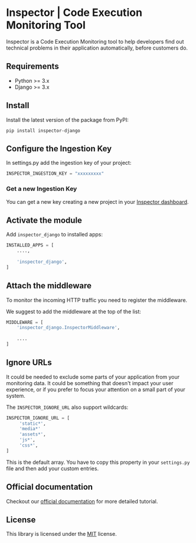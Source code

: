 # Inspector | Code Execution Monitoring Tool

Inspector is a Code Execution Monitoring tool to help developers find out technical problems in their application automatically, before customers do.

## Requirements

- Python >= 3.x
- Django >= 3.x

## Install
Install the latest version of the package from PyPI:

```shell
pip install inspector-django
```

## Configure the Ingestion Key
In settings.py add the ingestion key of your project:

```python
INSPECTOR_INGESTION_KEY = "xxxxxxxxx"
```

### Get a new Ingestion Key
You can get a new key creating a new project in your [Inspector dashboard](https://app.inspector.dev).

## Activate the module
Add `inspector_django` to installed apps:
```python
INSTALLED_APPS = [
    ....,
 	
    'inspector_django',
]
```

## Attach the middleware
To monitor the incoming HTTP traffic you need to register the middleware. 

We suggest to add the middleware at the top of the list:

```python
MIDDLEWARE = [
	'inspector_django.InspectorMiddleware',
	
	....
]
```

## Ignore URLs
It could be needed to exclude some parts of your application from your monitoring data. 
It could be something that doesn't impact your user experience, or if you prefer to focus your attention 
on a small part of your system.

The `INSPECTOR_IGNORE_URL` also support wildcards:

```python
INSPECTOR_IGNORE_URL = [
     'static*',
     'media*'
     'assets*',
     'js*',
     'css*',
]
```

This is the default array. You have to copy this property in your `settings.py` file 
and then add your custom entries. 

## Official documentation
Checkout our [official documentation](https://docs.inspector.dev/guides/python) for more detailed tutorial.

## License
This library is licensed under the [MIT](LICENSE) license.